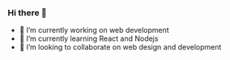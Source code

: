### Hi there 👋


- 🔭 I’m currently working on web development
- 🌱 I’m currently learning React and Nodejs
- 👯 I’m looking to collaborate on web design and development

